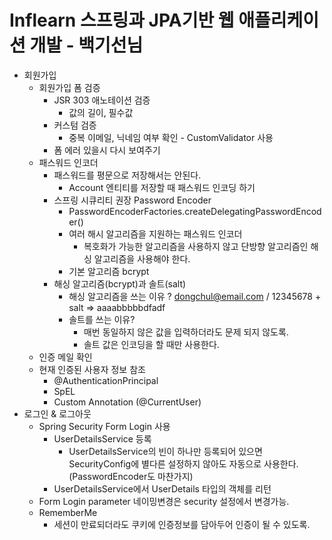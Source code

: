 # Inflearn 스프링과 JPA기반 웹 애플리케이션 개발 - 백기선님

* 회원가입
    * 회원가입 폼 검증
        * JSR 303 애노테이션 검증
            * 값의 길이, 필수값
        * 커스텀 검증
            * 중복 이메일, 닉네임 여부 확인 - CustomValidator 사용
        * 폼 에러 있을시 다시 보여주기 
    * 패스워드 인코더
        * 패스워드를 평문으로 저장해서는 안된다. 
            * Account 엔티티를 저장할 때 패스워드 인코딩 하기
        * 스프링 시큐리티 권장 Password Encoder
            * PasswordEncoderFactories.createDelegatingPasswordEncoder()
            * 여러 해시 알고리즘을 지원하는 패스워드 인코더
                * 복호화가 가능한 알고리즘을 사용하지 않고 단방향 알고리즘인 해싱 알고리즘을 사용해야 한다.
            * 기본 알고리즘 bcrypt
        * 해싱 알고리즘(bcrypt)과 솔트(salt)
            * 해싱 알고리즘을 쓰는 이유 ? dongchul@email.com / 12345678 + salt => aaaabbbbbdfadf
            * 솔트를 쓰는 이유?
                * 매번 동일하지 않은 값을 입력하더라도 문제 되지 않도록. 
                * 솔트 값은 인코딩을 할 때만 사용한다.
    * 인증 메일 확인
    * 현재 인증된 사용자 정보 참조
        * @AuthenticationPrincipal
        * SpEL
        * Custom Annotation (@CurrentUser)
* 로그인 & 로그아웃
    * Spring Security Form Login 사용
        * UserDetailsService 등록
            * UserDetailsService의 빈이 하나만 등록되어 있으면 SecurityConfig에 별다른 설정하지 않아도 자동으로 사용한다.(PasswordEncoder도 마찬가지)
        * UserDetailsService에서 UserDetails 타입의 객체를 리턴
    * Form Login parameter 네이밍변경은 security 설정에서 변경가능.
    * RememberMe
        * 세션이 만료되더라도 쿠키에 인증정보를 담아두어 인증이 될 수 있도록.            
